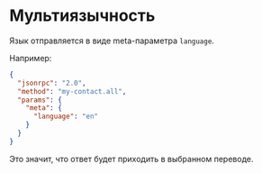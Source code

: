 Мультиязычность
===

Язык отправляется в виде meta-параметра `language`.

Например:

```json
{
  "jsonrpc": "2.0",
  "method": "my-contact.all",
  "params": {
    "meta": {
      "language": "en"
    }
  }
}
```

Это значит, что ответ будет приходить в выбранном переводе.
